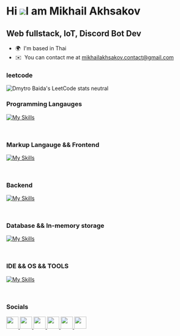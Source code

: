 Hi ![](https://user-images.githubusercontent.com/18350557/176309783-0785949b-9127-417c-8b55-ab5a4333674e.gif)I am Mikhail Akhsakov
========================================================================================================================================
Web fullstack, IoT, Discord Bot Dev
-----------------------------------
* 🌍  I'm based in Thai
* ✉️  You can contact me at [mikhailakhsakov.contact@gmail.com](mailto:mikhailakhsakov.contact@gmail.com)
### leetcode
![Dmytro Baida's LeetCode stats neutral](https://leetcode-badge-sage.vercel.app/badge/Ax-47?theme=neutral)
### Programming Langauges

<p align="center">

[![My Skills](https://skillicons.dev/icons?i=rust,go,js,ts,c,cpp,cs,python,php)](https://skillicons.dev)

</p><br>


### Markup Langauge && Frontend 

<p align="center">

[![My Skills](https://skillicons.dev/icons?i=html,css,js,react,tauri,tailwind,md,latex)](https://skillicons.dev)

</p><br>

### Backend 

<p align="center">

[![My Skills](https://skillicons.dev/icons?i=dotnet,django,laravel,actix,nextjs,express,flask)](https://skillicons.dev)

</p><br>


### Database && In-memory storage

<p align="center">

[![My Skills](https://skillicons.dev/icons?i=mongodb,postgres,cassandra,mysql,redis)](https://skillicons.dev)

</p><br>

### IDE && OS && TOOLS

<p align="center">

[![My Skills](https://skillicons.dev/icons?i=docker,arch,neovim)](https://skillicons.dev)

</p><br>

### Socials

<p align="left"> <a href="https://discord.com/users/mikhail_0x47" target="_blank" rel="noreferrer"> <picture> <source media="(prefers-color-scheme: dark)" srcset="https://raw.githubusercontent.com/danielcranney/readme-generator/main/public/icons/socials/discord-dark.svg" /> <source media="(prefers-color-scheme: light)" srcset="https://raw.githubusercontent.com/danielcranney/readme-generator/main/public/icons/socials/discord.svg" /> <img src="https://raw.githubusercontent.com/danielcranney/readme-generator/main/public/icons/socials/discord.svg" width="32" height="32" /> </picture> </a> <a href="https://www.github.com/Ax-47" target="_blank" rel="noreferrer"> <picture> <source media="(prefers-color-scheme: dark)" srcset="https://raw.githubusercontent.com/danielcranney/readme-generator/main/public/icons/socials/github-dark.svg" /> <source media="(prefers-color-scheme: light)" srcset="https://raw.githubusercontent.com/danielcranney/readme-generator/main/public/icons/socials/github.svg" /> <img src="https://raw.githubusercontent.com/danielcranney/readme-generator/main/public/icons/socials/github.svg" width="32" height="32" /> </picture> </a> <a href="https://www.linkedin.com/in/mikhail-akhsakov-420883292" target="_blank" rel="noreferrer"> <picture> <source media="(prefers-color-scheme: dark)" srcset="https://raw.githubusercontent.com/danielcranney/readme-generator/main/public/icons/socials/linkedin-dark.svg" /> <source media="(prefers-color-scheme: light)" srcset="https://raw.githubusercontent.com/danielcranney/readme-generator/main/public/icons/socials/linkedin.svg" /> <img src="https://raw.githubusercontent.com/danielcranney/readme-generator/main/public/icons/socials/linkedin.svg" width="32" height="32" /> </picture> </a> <a href="https://www.x.com/Mikhail_0x47" target="_blank" rel="noreferrer"> <picture> <source media="(prefers-color-scheme: dark)" srcset="https://raw.githubusercontent.com/danielcranney/readme-generator/main/public/icons/socials/twitter-dark.svg" /> <source media="(prefers-color-scheme: light)" srcset="https://raw.githubusercontent.com/danielcranney/readme-generator/main/public/icons/socials/twitter.svg" /> <img src="https://raw.githubusercontent.com/danielcranney/readme-generator/main/public/icons/socials/twitter.svg" width="32" height="32" /> </picture> </a> <a href="https://www.youtube.com/@@Mikhail_0x47" target="_blank" rel="noreferrer"> <picture> <source media="(prefers-color-scheme: dark)" srcset="https://raw.githubusercontent.com/danielcranney/readme-generator/main/public/icons/socials/youtube-dark.svg" /> <source media="(prefers-color-scheme: light)" srcset="https://raw.githubusercontent.com/danielcranney/readme-generator/main/public/icons/socials/youtube.svg" /> <img src="https://raw.githubusercontent.com/danielcranney/readme-generator/main/public/icons/socials/youtube.svg" width="32" height="32" /> </picture> </a> <a href="https://www.twitch.tv/Mikhail_0x47" target="_blank" rel="noreferrer"> <picture> <source media="(prefers-color-scheme: dark)" srcset="https://raw.githubusercontent.com/danielcranney/readme-generator/main/public/icons/socials/twitch-dark.svg" /> <source media="(prefers-color-scheme: light)" srcset="https://raw.githubusercontent.com/danielcranney/readme-generator/main/public/icons/socials/twitch.svg" /> <img src="https://raw.githubusercontent.com/danielcranney/readme-generator/main/public/icons/socials/twitch.svg" width="32" height="32" /> </picture> </a></p>
